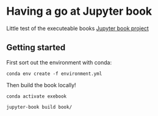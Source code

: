 # Having a go at Jupyter book

Little test of the executeable books [Jupyter book project](https://github.com/executablebooks/jupyter-book)

## Getting started

First sort out the environment with conda:
```{bash}
conda env create -f environment.yml
```

Then build the book locally!

```{bash}
conda activate exebook

jupyter-book build book/
```
